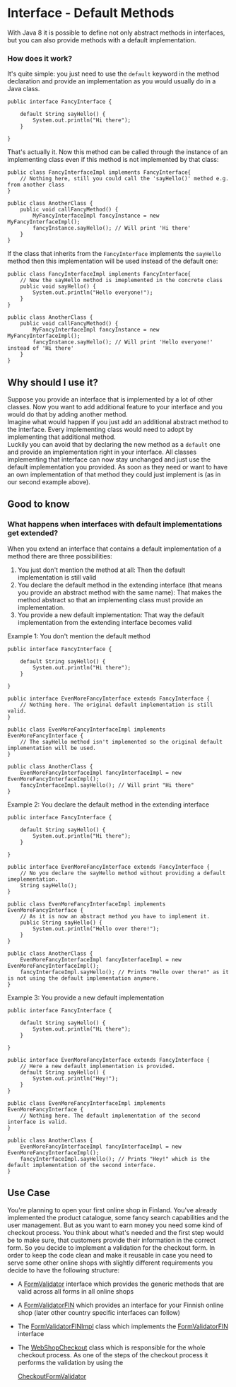 # Interface - Default Methods

With Java 8 it is possible to define not only abstract methods in interfaces, but you can also provide methods with a default implementation.

### How does it work?

It's quite simple: you just need to use the `default` keyword in the method declaration and provide an implementation as you would usually do in a Java class.

```text
public interface FancyInterface {

    default String sayHello() {
        System.out.println("Hi there");
    }

}
```

That's actually it. Now this method can be called through the instance of an implementing class even if this method is not implemented by that class:

```text
public class FancyInterfaceImpl implements FancyInterface{
    // Nothing here, still you could call the 'sayHello()' method e.g. from another class
}

public class AnotherClass {
    public void callFancyMethod() {
        MyFancyInterfaceImpl fancyInstance = new MyFancyInterfaceImpl();
        fancyInstance.sayHello(); // Will print 'Hi there'
    }
}
```

If the class that inherits from the `FancyInterface` implements the `sayHello` method then this implementation will be used instead of the default one:

```text
public class FancyInterfaceImpl implements FancyInterface{
    // Now the sayHello method is imeplemented in the concrete class
    public void sayHello() {
        System.out.println("Hello everyone!");
    }
}

public class AnotherClass {
    public void callFancyMethod() {
        MyFancyInterfaceImpl fancyInstance = new MyFancyInterfaceImpl();
        fancyInstance.sayHello(); // Will print 'Hello everyone!' instead of 'Hi there'
    }
}
```

## Why should I use it?

Suppose you provide an interface that is implemented by a lot of other classes. Now you want to add additional feature to your interface and you would do that by adding another method.  
Imagine what would happen if you just add an additional abstract method to the interface. Every implementing class would need to adopt by implementing that additional method.  
Luckily you can avoid that by declaring the new method as a `default` one and provide an implementation right in your interface. All classes implementing that interface can now stay unchanged and just use the default implementation you provided. As soon as they need or want to have an own implementation of that method they could just implement is \(as in our second example above\).

## Good to know

### What happens when interfaces with default implementations get extended?

When you extend an interface that contains a default implementation of a method there are three possibilities:

1. You just don't mention the method at all: Then the default implementation is still valid 
2. You declare the default method in the extending interface \(that means you provide an abstract method with the same name\): That makes the method abstract so that an implementing class must provide an implementation. 
3. You provide a new default implementation: That way the default implementation from the extending interface becomes valid

Example 1: You don't mention the default method

```text
public interface FancyInterface {

    default String sayHello() {
        System.out.println("Hi there");
    }

}

public interface EvenMoreFancyInterface extends FancyInterface {
    // Nothing here. The original default implementation is still valid.
}

public class EvenMoreFancyInterfaceImpl implements EvenMoreFancyInterface {
    // The sayHello method isn't implemented so the original default implementation will be used.
}

public class AnotherClass {
    EvenMoreFancyInterfaceImpl fancyInterfaceImpl = new EvenMoreFancyInterfaceImpl();
    fancyInterfaceImpl.sayHello(); // Will print "Hi there"
}
```

Example 2: You declare the default method in the extending interface

```text
public interface FancyInterface {

    default String sayHello() {
        System.out.println("Hi there");
    }

}

public interface EvenMoreFancyInterface extends FancyInterface {
    // No you declare the sayHello method without providing a default imeplementation.
    String sayHello();
}

public class EvenMoreFancyInterfaceImpl implements EvenMoreFancyInterface {
    // As it is now an abstract method you have to implement it.
    public String sayHello() {
        System.out.println("Hello over there!");
    }
}

public class AnotherClass {
    EvenMoreFancyInterfaceImpl fancyInterfaceImpl = new EvenMoreFancyInterfaceImpl();
    fancyInterfaceImpl.sayHello(); // Prints "Hello over there!" as it is not using the default implementation anymore.
}
```

Example 3: You provide a new default implementation

```text
public interface FancyInterface {

    default String sayHello() {
        System.out.println("Hi there");
    }

}

public interface EvenMoreFancyInterface extends FancyInterface {
    // Here a new default implementation is provided.
    default String sayHello() {
        System.out.println("Hey!");
    }
}

public class EvenMoreFancyInterfaceImpl implements EvenMoreFancyInterface {
    // Nothing here. The default implementation of the second interface is valid.
}

public class AnotherClass {
    EvenMoreFancyInterfaceImpl fancyInterfaceImpl = new EvenMoreFancyInterfaceImpl();
    fancyInterfaceImpl.sayHello(); // Prints "Hey!" which is the default implementation of the second interface.
}
```

## Use Case

You're planning to open your first online shop in Finland. You've already implemented the product catalogue, some fancy search capabilities and the user management. But as you want to earn money you need some kind of checkout process. You think about what's needed and the first step would be to make sure, that customers provide their information in the correct form. So you decide to implement a validation for the checkout form. In order to keep the code clean and make it reusable in case you need to serve some other online shops with slightly different requirements you decide to have the following structure:

* A [FormValidator](https://github.com/dholde/holidaydrills-Java8/blob/master/src/com/holidaydrills/interfaces/webshopexample/FormValidator.java) interface which provides the generic methods that are valid across all forms in all online shops
* A [FormValidatorFIN](https://github.com/dholde/holidaydrills-Java8/blob/master/src/com/holidaydrills/interfaces/webshopexample/FormValidatorFIN.java) which provides an interface for your Finnish online shop \(later other country specific interfaces can follow\)
* The [FormValidatorFINImpl](https://github.com/dholde/holidaydrills-Java8/blob/master/src/com/holidaydrills/interfaces/webshopexample/FormValidatorFINImpl.java) class which implements the [FormValidatorFIN](https://github.com/dholde/holidaydrills-Java8/blob/master/src/com/holidaydrills/interfaces/webshopexample/FormValidatorFIN.java) interface
* The [WebShopCheckout](https://github.com/dholde/holidaydrills-Java8/blob/master/src/com/holidaydrills/interfaces/webshopexample/WebShopCheckout.java) class which is responsible for the whole checkout process. As one of the steps of the checkout process it performs the validation by using the

  [CheckoutFormValidator](https://github.com/dholde/holidaydrills-Java8/blob/master/src/com/holidaydrills/interfaces/webshopexample/CheckoutFormValidator.java)

